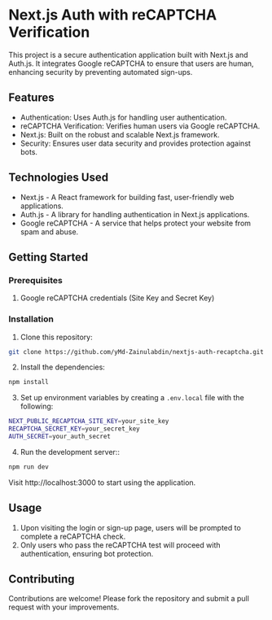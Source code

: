 # Next.js Auth with reCAPTCHA Verification

This project is a secure authentication application built with Next.js and Auth.js. It integrates Google reCAPTCHA to ensure that users are human, enhancing security by preventing automated sign-ups.

## Features

- Authentication: Uses Auth.js for handling user authentication.
- reCAPTCHA Verification: Verifies human users via Google reCAPTCHA.
- Next.js: Built on the robust and scalable Next.js framework.
- Security: Ensures user data security and provides protection against bots.

## Technologies Used

- Next.js - A React framework for building fast, user-friendly web applications.
- Auth.js - A library for handling authentication in Next.js applications.
- Google reCAPTCHA - A service that helps protect your website from spam and abuse.

## Getting Started

### Prerequisites

1. Google reCAPTCHA credentials (Site Key and Secret Key)

### Installation

1. Clone this repository:

```bash
git clone https://github.com/yMd-Zainulabdin/nextjs-auth-recaptcha.git
```

2. Install the dependencies:

```bash
npm install
```

3. Set up environment variables by creating a <code>.env.local</code> file with the following:

```bash
NEXT_PUBLIC_RECAPTCHA_SITE_KEY=your_site_key
RECAPTCHA_SECRET_KEY=your_secret_key
AUTH_SECRET=your_auth_secret
```

4. Run the development server::

```bash
npm run dev
```

Visit http://localhost:3000 to start using the application.

## Usage

1. Upon visiting the login or sign-up page, users will be prompted to complete a reCAPTCHA check.
2. Only users who pass the reCAPTCHA test will proceed with authentication, ensuring bot protection.

## Contributing

Contributions are welcome! Please fork the repository and submit a pull request with your improvements.
